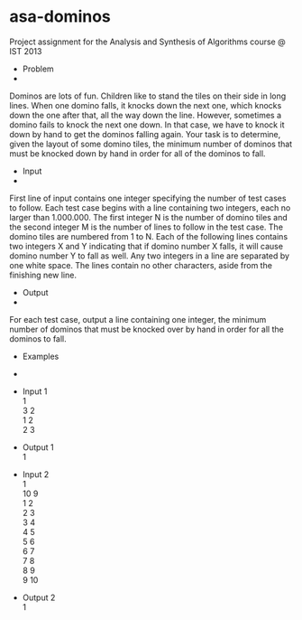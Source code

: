 asa-dominos
===========

Project assignment for the Analysis and Synthesis of Algorithms course @ IST 2013

- Problem
-
Dominos are lots of fun. Children like to stand the tiles on their side in long lines.
When one domino falls, it knocks down the next one, which knocks down the one after that, all the way down the line. However, sometimes a domino fails to knock the next one down. In that case, we have to knock it down by hand to get the dominos falling again.
Your task is to determine, given the layout of some domino tiles, the minimum number of dominos that must be knocked down by hand in order for all of the dominos to fall.

- Input
-
First line of input contains one integer specifying the number of test cases to follow.
Each test case begins with a line containing two integers, each no larger than 1.000.000.
The first integer N is the number of domino tiles and the second integer M is the number of lines to follow in the test case.
The domino tiles are numbered from 1 to N.
Each of the following lines contains two integers X and Y indicating that if domino number X falls, it will cause domino number Y to fall as well.
Any two integers in a line are separated by one white space. The lines contain no other characters, aside from the finishing new line.

- Output
-
For each test case, output a line containing one integer, the minimum number of dominos that must be knocked over by hand in order for all the dominos to fall.

- Examples
-

- Input 1<br/>
1<br/>
3 2<br/>
1 2<br/>
2 3<br/>


- Output 1<br/>
1<br/>


- Input 2<br/>
1<br/>
10 9<br/>
1 2<br/>
2 3<br/>
3 4<br/>
4 5<br/>
5 6<br/>
6 7<br/>
7 8<br/>
8 9<br/>
9 10<br/>


- Output 2<br/>
1<br/>

